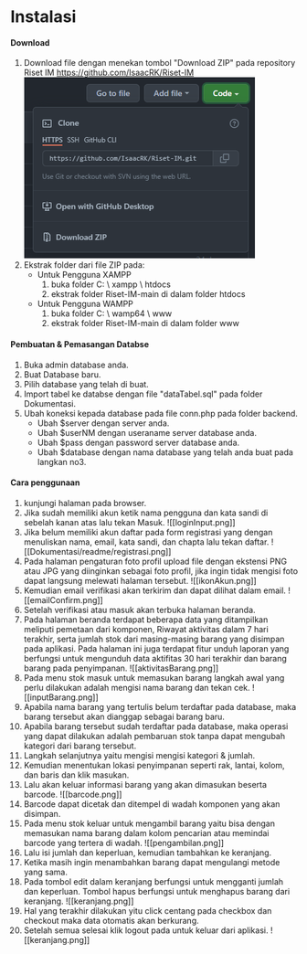 # Instalasi
#### Download
1. Download file dengan menekan tombol "Download ZIP" pada repository Riset IM https://github.com/IsaacRK/Riset-IM
![download1.PNG](https://github.com/IsaacRK/Riset-IM/blob/main/Dokumentasi/readme/download1.PNG?raw=true)
2. Ekstrak folder dari file ZIP pada:
	- Untuk Pengguna XAMPP
		1. buka folder C: \ xampp \ htdocs
		2. ekstrak folder Riset-IM-main di dalam folder htdocs
	- Untuk Pengguna WAMPP
		1. buka folder C: \ wamp64 \ www
		2. ekstrak folder Riset-IM-main di dalam folder www

#### Pembuatan & Pemasangan Databse
1. Buka admin database anda.
2. Buat Database baru.
3. Pilih database yang telah di buat.
4. Import tabel ke databse dengan file "dataTabel.sql" pada folder Dokumentasi.
5. Ubah koneksi kepada database pada file conn.php pada folder backend.
	- Ubah $server dengan server anda.
	- Ubah $userNM dengan useraname server database anda.
	- Ubah $pass dengan password server database anda.
	- Ubah $database dengan nama database yang telah anda buat pada langkan no3.

#### Cara penggunaan
1. kunjungi halaman pada browser.
2. Jika sudah memiliki akun ketik nama pengguna dan kata sandi di sebelah kanan atas lalu tekan Masuk.
	![[loginInput.png]]
3. Jika belum memiliki akun daftar pada form registrasi yang dengan menuliskan nama, email, kata sandi, dan chapta lalu tekan daftar.
	![[Dokumentasi/readme/registrasi.png]]
4. Pada halaman pengaturan foto profil upload file dengan ekstensi PNG atau JPG yang diinginkan sebagai foto profil, jika ingin tidak mengisi foto dapat langsung melewati halaman tersebut.
	![[ikonAkun.png]]
5. Kemudian email verifikasi akan terkirim dan dapat dilihat dalam email.
	![[emailConfirm.png]]
6. Setelah verifikasi atau masuk akan terbuka halaman beranda.
7. Pada halaman beranda terdapat beberapa data yang ditampilkan meliputi pemetaan dari komponen, Riwayat aktivitas dalam 7 hari terakhir, serta jumlah stok dari masing-masing barang yang disimpan pada aplikasi. Pada halaman ini juga terdapat fitur unduh laporan yang berfungsi untuk mengunduh data aktifitas 30 hari terakhir dan barang barang pada penyimpanan.
	![[aktivitasBarang.png]]
8. Pada menu stok masuk untuk memasukan barang langkah awal yang perlu dilakukan adalah mengisi nama barang dan tekan cek.
	![[inputBarang.png]]
9. Apabila nama barang yang tertulis belum terdaftar pada database, maka barang tersebut akan dianggap sebagai barang baru.
10. Apabila barang tersebut sudah terdaftar pada database, maka operasi yang dapat dilakukan adalah pembaruan stok tanpa dapat mengubah kategori dari barang tersebut.
11. Langkah selanjutnya yaitu mengisi mengisi kategori & jumlah.
12. Kemudian menentukan lokasi penyimpanan seperti rak, lantai, kolom, dan baris dan klik masukan.
13. Lalu akan keluar informasi barang yang akan dimasukan beserta barcode.
	![[barcode.png]]
14. Barcode dapat dicetak dan ditempel di wadah komponen yang akan disimpan.
15. Pada menu stok keluar untuk mengambil barang yaitu bisa dengan memasukan nama barang dalam kolom pencarian atau memindai barcode yang tertera di wadah.
	![[pengambilan.png]]
16. Lalu isi jumlah dan keperluan, kemudian tambahkan ke keranjang.
17. Ketika masih ingin menambahkan barang dapat mengulangi metode yang sama.
18. Pada tombol edit dalam keranjang berfungsi untuk mengganti jumlah dan keperluan. Tombol hapus berfungsi untuk menghapus barang dari keranjang.
	![[keranjang.png]]
19. Hal yang terakhir dilakukan yitu click centang pada checkbox dan checkout maka data otomatis akan berkurang.
20. Setelah semua selesai klik logout pada untuk keluar dari aplikasi.
	![[keranjang.png]]
